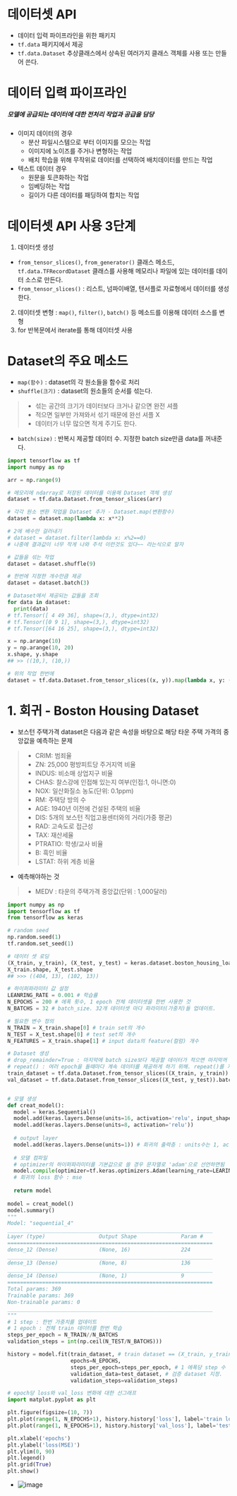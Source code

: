 # 데이터셋 API
- 데이터 입력 파이프라인을 위한 패키지
- `tf.data` 패키지에서 제공
- `tf.data.Dataset` 추상클래스에서 상속된 여러가지 클래스 객체를 사용 또는 만들어 쓴다.

# 데이터 입력 파이프라인
##### 모델에 공급되는 데이터에 대한 전처리 작업과 공급을 담당
- 이미지 데이터의 경우
  - 분산 파일시스템으로 부터 이미지를 모으는 작업
  - 이미지에 노이즈를 주거나 변형하는 작업
  - 배치 학습을 위해 무작위로 데이터를 선택하여 배치데이터를 만드는 작업
- 텍스트 데이터 경우
  - 원문을 토큰화하는 작업
  - 임베딩하는 작업
  - 길이가 다른 데이터를 패딩하여 합치는 작업

# 데이터셋 API 사용 3단계
1. 데이터셋 생성
  - `from_tensor_slices()`, `from_generator()` 클래스 메소드, `tf.data.TFRecordDataset` 클래스를 사용해 메모리나 파일에 있는 데이터를 데이터 소스로 만든다.
  - `from_tensor_slices()` : 리스트, 넘파이배열, 텐서플로 자료형에서 데이터를 생성한다.
2. 데이터셋 변형 : `map()`, `filter()`, `batch()` 등 메소드를 이용해 데이터 소스를 변형
3. for 반복문에서 iterate를 통해 데이터셋 사용
# Dataset의 주요 메소드
- `map(함수)` : dataset의 각 원소들을 함수로 처리
- `shuffle(크기)` : dataset의 원소들의 순서를 섞는다.
>  - 섞는 공간의 크기가 데이터보다 크거나 같으면 완전 셔플
>  - 적으면 일부만 가져와서 섞기 때문에 완선 셔플 X
>  - 데이터가 너무 많으면 적게 주기도 한다.
- `batch(size)` : 반복시 제공할 데이터 수. 지정한 batch size만큼 data를 꺼내준다.
```python
import tensorflow as tf
import numpy as np

arr = np.range(9)

# 메모리에 ndarray로 저장된 데이터를 이용해 Dataset 객체 생성
dataset = tf.data.Dataset.from_tensor_slices(arr)

# 각각 원소 변환 작업을 Dataset 추가 - Dataset.map(변환함수)
dataset = dataset.map(lambda x: x**2)

# 2에 배수만 걸러내기
# dataset = dataset.filter(lambda x: x%2==0)
# 나중에 결과값이 너무 작게 나와 주석 이런것도 있다~~ 라는식으로 알자

# 값들을 섞는 작업
dataset = dataset.shuffle(9)

# 한번에 지정한 개수만큼 제공
dataset = dataset.batch(3)

# Dataset에서 제공되는 값들을 조회
for data in dataset:
  print(data)
# tf.Tensor([ 4 49 36], shape=(3,), dtype=int32)
# tf.Tensor([0 9 1], shape=(3,), dtype=int32)
# tf.Tensor([64 16 25], shape=(3,), dtype=int32)
```
```python
x = np.arange(10)
y = np.arange(10, 20)
x.shape, y.shape
## >> ((10,), (10,))

# 위의 작업 한번에
dataset = tf.data.Dataset.from_tensor_slices((x, y)).map(lambda x, y: (x**2, y**3)).shuffle(10).batch(4).repeat(4)
```

# 1. 회귀 - Boston Housing Dataset
- 보스턴 주택가격 dataset은 다음과 같은 속성을 바탕으로 해당 타운 주택 가격의 중앙값을 예측하는 문제
> - CRIM: 범죄율
> - ZN: 25,000 평방피트당 주거지역 비율
> - INDUS: 비소매 상업지구 비율
> - CHAS: 찰스강에 인접해 있는지 여부(인접:1, 아니면:0)
> - NOX: 일산화질소 농도(단위: 0.1ppm)
> - RM: 주택당 방의 수
> - AGE: 1940년 이전에 건설된 주택의 비율
> - DIS: 5개의 보스턴 직업고용센터와의 거리(가중 평균)
> - RAD: 고속도로 접근성
> - TAX: 재산세율
> - PTRATIO: 학생/교사 비율
> - B: 흑인 비율
> - LSTAT: 하위 계층 비율
- 예측해야하는 것
> - MEDV : 타운의 주택가격 중앙값(단위 : 1,000달러)
```python
import numpy as np
import tensorflow as tf
from tensorflow as keras

# random seed
np.random.seed(1)
tf.random.set_seed(1)

# 데이터 셋 로딩
(X_train, y_train), (X_test, y_test) = keras.dataset.boston_housing_load_data()
X_train.shape, X_test.shape
## >>> ((404, 13), (102, 13))

# 하이퍼파라미터 값 설정
LEANRING_RATE = 0.001 # 학습률
N_EPOCHS = 200 # 에폭 횟수, 1 epoch 전체 데이터셋을 한번 사용한 것
N_BATCHS = 32 # batch_size. 32개 데이터셋 마다 파라미터(가중치)들 업데이트.

# 필요한 변수 정의
N_TRAIN = X_train.shape[0] # train set의 개수
N_TEST = X_test.shape[0] # test set의 개수
N_FEATURES = X_train.shape[1] # input data의 feature(컬럼) 개수

# Dataset 생성
# drop_remainder=True : 마지막에 batch size보다 제공할 데이터가 적으면 마지막꺼 버려라
# repeat() : 여러 epoch을 돌때마다 계속 데이터를 제공하게 하기 위해. repeat()를 지정하지 않으면 1 에폭 후 데이터를 제공하지 못한다.
train_dataset = tf.data.Dataset.from_tensor_slices((X_train, y_train)).shuffle(N_TRAIN).batch(N_BATCHS, drop_remainder=True).repeat()
val_dataset = tf.data.Dataset.from_tensor_slices((X_test, y_test)).batch(N_BATCHS)


# 모델 생성
def creat_model():
  model = keras.Sequential()
  model.add(keras.layers.Dense(units=16, activation='relu', input_shape=(N_FEATURES,)))
  model.add(keras.layers.Dense(units=8, activation='relu'))
  
  # output layer
  model.add(keras.layers.Dense(units=1)) # 회귀의 출력층 : units수는 1, activation 함수는 사용하지 않는다.
  
  # 모델 컴파일
  # optimizer의 하이퍼파라미터를 기본값으로 쓸 경우 문자열로 'adam'으로 선언하면됨
  model.compile(optimizer=tf.keras.optimizers.Adam(learning_rate=LEARING_RATE), loss='mse')
  # 회귀의 loss 함수 : mse
  
  return model
  
model = creat_model()
model.summary()
"""
Model: "sequential_4"
_________________________________________________________________
Layer (type)                 Output Shape              Param #   
=================================================================
dense_12 (Dense)             (None, 16)                224       
_________________________________________________________________
dense_13 (Dense)             (None, 8)                 136       
_________________________________________________________________
dense_14 (Dense)             (None, 1)                 9         
=================================================================
Total params: 369
Trainable params: 369
Non-trainable params: 0
_________________________________________________________________
"""
# 1 step : 한번 가중치를 업데이트
# 1 epoch : 전체 train 데이터를 한번 학습
steps_per_epoch = N_TRAIN//N_BATCHS
validation_steps = int(np.ceil(N_TEST/N_BATCHS)))

history = model.fit(train_dataset, # train dataset == (X_train, y_train)
                    epochs=N_EPOCHS,
                    steps_per_epoch=steps_per_epoch, # 1 에폭당 step 수
                    validation_data=test_dataset, # 검증 dataset 지정.
                    validation_steps=validation_steps)  

# epoch당 loss와 val_loss 변화에 대한 선그래프
import matplot.pyplot as plt

plt.figure(figsize=(10, 7))
plt.plot(range(1, N_EPOCHS+1), history.history['loss'], label='train loss')
plt.plot(range(1, N_EPOCHS+1), history.history['val_loss'], label='test loss')

plt.xlabel('epochs')
plt.ylabel('loss(MSE)')
plt.ylim(0, 90)
plt.legend()
plt.grid(True)
plt.show()
```
- ![image](https://user-images.githubusercontent.com/77317312/115238605-d48aeb00-a158-11eb-8167-3f3f665981a5.png)
